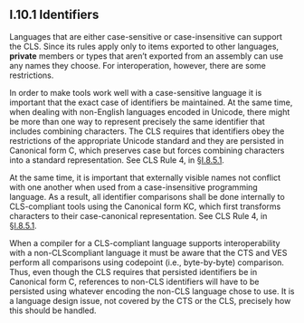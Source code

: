 ## I.10.1 Identifiers

Languages that are either case-sensitive or case-insensitive can support the CLS. Since its rules apply only to items exported to other languages, **private** members or types that aren’t exported from an assembly can use any names they choose. For interoperation, however, there are some restrictions.

In order to make tools work well with a case-sensitive language it is important that the exact case of identifiers be maintained. At the same time, when dealing with non-English languages encoded in Unicode, there might be more than one way to represent precisely the same identifier that includes combining characters. The CLS requires that identifiers obey the restrictions of the appropriate Unicode standard and they are persisted in Canonical form C, which preserves case but forces combining characters into a standard representation. See CLS Rule 4, in §[I.8.5.1](#todo-missing-hyperlink).

At the same time, it is important that externally visible names not conflict with one another when used from a case-insensitive programming language. As a result, all identifier comparisons shall be done internally to CLS-compliant tools using the Canonical form KC, which first transforms characters to their case-canonical representation. See CLS Rule 4, in §[I.8.5.1](#todo-missing-hyperlink).

When a compiler for a CLS-compliant language supports interoperability with a non-CLScompliant language it must be aware that the CTS and VES perform all comparisons using codepoint (i.e., byte-by-byte) comparison. Thus, even though the CLS requires that persisted identifiers be in Canonical form C, references to non-CLS identifiers will have to be persisted using whatever encoding the non-CLS language chose to use. It is a language design issue, not covered by the CTS or the CLS, precisely how this should be handled.
